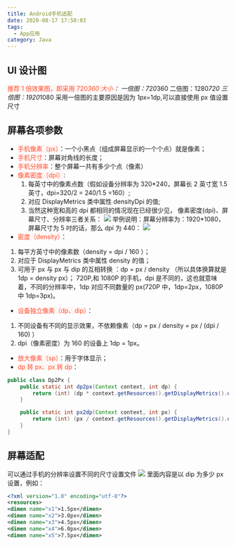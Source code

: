 ```yaml
---
title: Android手机适配
date: 2020-08-17 17:50:03
tags:
  - App应用
category: Java
---
```


## UI 设计图

<label style="background-color: #fff5f5;color:#ff502c;">推荐 1 倍效果图，即采用 720*360 大小</label>：
一倍图：720*360
二倍图：1280*720
三倍图：1920*1080
采用一倍图的主要原因是因为 1px=1dp,可以直接使用 px 值设置尺寸

## 屏幕各项参数

- <label style="background-color: #fff5f5;color:#ff502c;">手机像素（px）</label>：一个小黑点（组成屏幕显示的一个个点）就是像素；
- <label style="background-color: #fff5f5;color:#ff502c;">手机尺寸</label>：屏幕对角线的长度；
- <label style="background-color: #fff5f5;color:#ff502c;">手机分辨率</label>：整个屏幕一共有多少个点（像素）
- <label style="background-color: #fff5f5;color:#ff502c;">像素密度（dpi）</label>:
  1. 每英寸中的像素点数（假如设备分辨率为 320\*240，屏幕长 2 英寸宽 1.5 英寸，dpi=320/2 = 240/1.5 =160）;
  2. 对应 DisplayMetrics 类中属性 densityDpi 的值;
  3. 当然这种宽和高的 dpi 都相同的情况现在已经很少见，
     像素密度(dpi)、屏幕尺寸、分辨率三者关系：
     ![](/images/dpi/sin.png)
     举例说明：屏幕分辨率为：1920\*1080，屏幕尺寸为 5 吋的话，那么 dpi 为 440：
     ![](/images/dpi/sin2.png)
- <label style="background-color: #fff5f5;color:#ff502c;">密度（density）</label>：

1.  每平方英寸中的像素数（density = dpi / 160 ）；
2.  对应于 DisplayMetrics 类中属性 density 的值；
3.  可用于 px 与 px 与 dip 的互相转换 ：dp = px / density （所以具体换算就是 1dp = density px）；
    720P,和 1080P 的手机，dpi 是不同的，这也就意味着，不同的分辨率中，1dp 对应不同数量的 px(720P 中，1dp=2px，1080P 中 1dp=3px)。

- <label style="background-color: #fff5f5;color:#ff502c;">设备独立像素（dp、dip）</label>：

1. 不同设备有不同的显示效果，不依赖像素（dp = px / density = px / (dpi / 160) ）
2. dpi（像素密度）为 160 的设备上 1dp = 1px。

- <label style="background-color: #fff5f5;color:#ff502c;">放大像素（sp）</label>：用于字体显示；
- <label style="background-color: #fff5f5;color:#ff502c;">dp 转 px、px 转 dp</label>：

```java
public class Dp2Px {
    public static int dp2px(Context context, int dp) {
        return (int) (dp * context.getResources().getDisplayMetrics().density + 0.5);
    }

    public static int px2dp(Context context, int px) {
        return (int) (px / context.getResources().getDisplayMetrics().density + 0.5);
    }
}
```

## 屏幕适配

可以通过手机的分辨率设置不同的尺寸设置文件
![](/images/dpi/sin1.png)
里面内容是以 dip 为多少 px 设置，例如：

```xml
<?xml version="1.0" encoding="utf-8"?>
<resources>
<dimen name="x1">1.5px</dimen>
<dimen name="x2">3.0px</dimen>
<dimen name="x3">4.5px</dimen>
<dimen name="x4">6.0px</dimen>
<dimen name="x5">7.5px</dimen>
```
